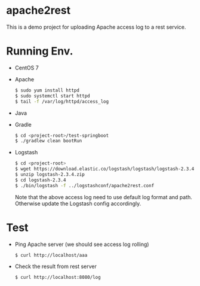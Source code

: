 # apache2rest

This is a demo project for uploading Apache access log to a rest service.

# Running Env.
* CentOS 7
* Apache

  ```sh
  $ sudo yum install httpd
  $ sudo systemctl start httpd
  $ tail -f /var/log/httpd/access_log
  ```

* Java
* Gradle

  ```sh
  $ cd <project-root>/test-springboot
  $ ./gradlew clean bootRun
  ```

* Logstash
  ```sh
  $ cd <project-root>
  $ wget https://download.elastic.co/logstash/logstash/logstash-2.3.4.zip
  $ unzip logstash-2.3.4.zip
  $ cd logstash-2.3.4
  $ ./bin/logstash -f ../logstashconf/apache2rest.conf
  ```

  Note that the above access log need to use default log format and path. Otherwise update the Logstash config accordingly.

# Test

* Ping Apache server (we should see access log rolling)
  ```sh
  $ curl http://localhost/aaa
  ```

* Check the result from rest server
  ```sh
  $ curl http://localhost:8080/log
  ```
